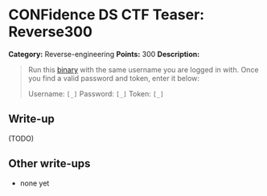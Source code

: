 # CONFidence DS CTF Teaser: Reverse300

**Category:** Reverse-engineering
**Points:** 300
**Description:**

> Run this [binary](re300) with the same username you are logged in with. Once you find a valid password and token, enter it below:
>
> Username: `[_]`
> Password: `[_]`
> Token: `[_]`

## Write-up

(TODO)

## Other write-ups

* none yet
